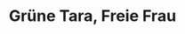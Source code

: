 ---
layout: SeminarLayout
title: 'Grüne Tara, Freie Frau'
startDate: '29.03.2020'
endDate: '04.04.2020'
descriptionShort: 'Die Praxis der Grünen Tara wird seit rund tausend Jahren in der tibetisch-buddhistischen Tradition überliefert. Meditationen mit einem weiblichen Symbol der Transzendenz bieten Frauen „einen Horizont, der uns hilft zu werden“ (Irigaray).'
description: 'Tara-Praxis eröffnet einen direkten Zugang zur offenen, klaren und feinfühligen Tiefenstruktur des Geistes, zu unserer angeborenen Weisheit, Liebesfähigkeit und Kraft. Stille Meditation im Sitzen und Gehen, Rezitationen, Vorträge und angeleitete Meditationen und ein aufgelockerter Tagesablauf mit individuellen Praxisphasen, Gruppen- und Einzelgesprächen fördern ein kluges und liebevolles Umgehen mit eingefahrenen Mustern. Für Frauen, die diese Praxis kennen lernen und/oder vertiefen wollen.
Bei Fragen zu den Kursen mit Sylvia Wetzel richten Sie sich bitte an: Nives Bercht, Tel.030-6181214, E-Mail: info@sylvia-wetzel'
honorar: 'Dana (auf freiwilliger Basis), Empfehlung: 150-250 €'
kursgebuehr: '110 €'
unterkunft: '240 €, Aufpreis bei Einzelzimmer'
dozentenbeschreibung: '**Sylvia Wetzel** (geb. 1949), Publizistin und buddhistische Meditations- lehrerin, befasst sich seit 1968 mit psychologischen und politischen Wegen zur Befreiung und seit 1977 mit dem Buddhismus. Ausbildung in der tibetischen Tradition (Thubten Yeshe, Zopa Rinpoche, Geshe Tegchok, Ann McNeil und Rigdzin Shikpo) und zwei Jahre Praxis als Nonne. Wichtige Impulse kommen aus dem Rinzai-Zen (Gesshin Prabhasa Dharma Roshi und Ama Samy), aus dem Theravada (Ayya Khema), dem Tara-Rokpa-Prozess (Akong Rinpoche, Edie Irwin) und aus der Arbeit in buddhistischen Gemeinschaften, im Dachverband DBU und bei der Zeitschrift Lotusblätter (heute Buddhismus Aktuell). Sie unterrichtet seit 1986 Entspannung, Meditation und Buddhismus. Autorin von: Erwachen und Erlösung. Eine Buddhistin interpretiert das Christentum, 2019. Meditieren, aber wie? 2018. Fühlen ist Leben, 2018. Mut zur Muße, 2017. Vertrauen, 2015. Achtsamkeit und Mitgefühl, 2014. Reddemann/Wetzel, Mögen alle Wesen glücklich sein. Mitgefühl und Gerechtigkeit, 2017. u.a. Mit ihrer Art der Reflexion von kulturellen Bedingungen und Geschlechterrollen ist sie eine Pionierin des Buddhismus im Westen.'
website: 'Sylvia Wetzel'
websiteUrl: 'http://www.sylvia-wetzel.de'
performers: 'Sylvia Wetzel, Lehr-Assistenz: Alexandra Pfohlmann'
---